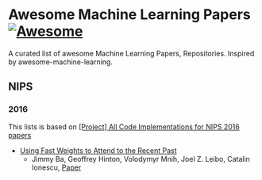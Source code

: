 # Awesome Machine Learning Papers [![Awesome](https://cdn.rawgit.com/sindresorhus/awesome/d7305f38d29fed78fa85652e3a63e154dd8e8829/media/badge.svg)](https://github.com/sindresorhus/awesome)

A curated list of awesome Machine Learning Papers, Repositories. Inspired by awesome-machine-learning.

## NIPS
### 2016
This lists is based on [[Project] All Code Implementations for NIPS 2016 papers](https://www.reddit.com/r/MachineLearning/comments/5hwqeb/project_all_code_implementations_for_nips_2016/)

- [Using Fast Weights to Attend to the Recent Past](https://github.com/ajarai/fast-weights)
    - Jimmy Ba, Geoffrey Hinton, Volodymyr Mnih, Joel Z. Leibo, Catalin Ionescu, [Paper](https://arxiv.org/abs/1610.06258)
